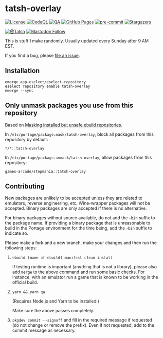 # tatsh-overlay

[![License](https://img.shields.io/github/license/Tatsh/tatsh-overlay)](https://github.com/Tatsh/tatsh-overlay/blob/master/LICENSE)
[![CodeQL](https://github.com/Tatsh/tatsh-overlay/actions/workflows/codeql.yml/badge.svg)](https://github.com/Tatsh/baldwin/actions/workflows/codeql.yml)
[![QA](https://github.com/Tatsh/tatsh-overlay/actions/workflows/qa.yml/badge.svg)](https://github.com/Tatsh/tatsh-overlay/actions/workflows/qa.yml)
[![GitHub Pages](https://github.com/Tatsh/tatsh-overlay/actions/workflows/pages/pages-build-deployment/badge.svg)](https://tatsh.github.io//re3-installer/)
[![pre-commit](https://img.shields.io/badge/pre--commit-enabled-brightgreen?logo=pre-commit&logoColor=white)](https://github.com/pre-commit/pre-commit)
[![Stargazers](https://img.shields.io/github/stars/Tatsh/baldwin?logo=github&style=flat)](https://github.com/Tatsh/baldwin/stargazers)

[![@Tatsh](https://img.shields.io/badge/dynamic/json?url=https%3A%2F%2Fpublic.api.bsky.app%2Fxrpc%2Fapp.bsky.actor.getProfile%2F%3Factor%3Ddid%3Aplc%3Auq42idtvuccnmtl57nsucz72%26query%3D%24.followersCount%26style%3Dsocial%26logo%3Dbluesky%26label%3DFollow%2520%40Tatsh&query=%24.followersCount&style=social&logo=bluesky&label=Follow%20%40Tatsh)](https://bsky.app/profile/Tatsh.bsky.social)
[![Mastodon Follow](https://img.shields.io/mastodon/follow/109370961877277568?domain=hostux.social&style=social)](https://hostux.social/@Tatsh)

This is stuff I make randomly. Usually updated every Sunday after 9 AM EST.

If you find a bug, please [file an issue](https://github.com/Tatsh/tatsh-overlay/issues/new).

## Installation

```shell
emerge app-eselect/eselect-repository
eselect repository enable tatsh-overlay
emerge --sync
```

## Only unmask packages you use from this repository

Based on [Masking installed but unsafe ebuild repositories](https://wiki.gentoo.org/wiki/Ebuild_repository#Masking_installed_but_unsafe_ebuild_repositories).

In `/etc/portage/package.mask/tatsh-overlay`, block all packages from this repository by default:

```plain
*/*::tatsh-overlay
```

In `/etc/portage/package.unmask/tatsh-overlay`, allow packages from this repository:

```plain
games-arcade/stepmania::tatsh-overlay
```

## Contributing

New packages are unlikely to be accepted unless they are related to emulators, reverse engineering,
etc. Wine-wrapper packages will not be accepted. Binary packages are only accepted if there is no
alternative.

For binary packages without source available, do not add the `-bin` suffix to the package name. If
providing a binary package that is unreasonable to build in the Portage environment for the time
being, add the `-bin` suffix to indicate so.

Please make a fork and a new branch, make your changes and then run the following steps:

1. `ebuild [name of ebuild] manifest clean install`

   If testing runtime is important (anything that is not a library), please also add `merge` to the
   above command and run some basic checks. For instance, with an emulator run a game that is known
   to be working in the official build.

2. `yarn && yarn qa`

   (Requires Node.js and Yarn to be installed.)

   Make sure the above passes completely.

3. `pkgdev commit --signoff` and fill in the required message if requested (do not change or remove
   the prefix). Even if not requested, add to the commit message as necessary.
